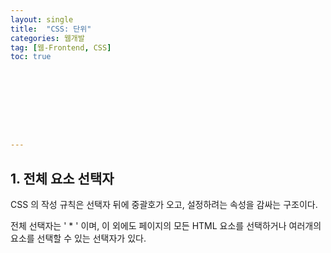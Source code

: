 ```yaml
---
layout: single
title:  "CSS: 단위"
categories: 웹개발
tag: [웹-Frontend, CSS]
toc: true 









---
```


## 1. 전체 요소 선택자

CSS 의 작성 규칙은 선택자 뒤에 중괄호가 오고, 설정하려는 속성을 감싸는 구조이다.

전체 선택자는 ' * ' 이며, 이 외에도 페이지의 모든 HTML 요소를 선택하거나 여러개의 요소를 선택할 수 있는 선택자가 있다.